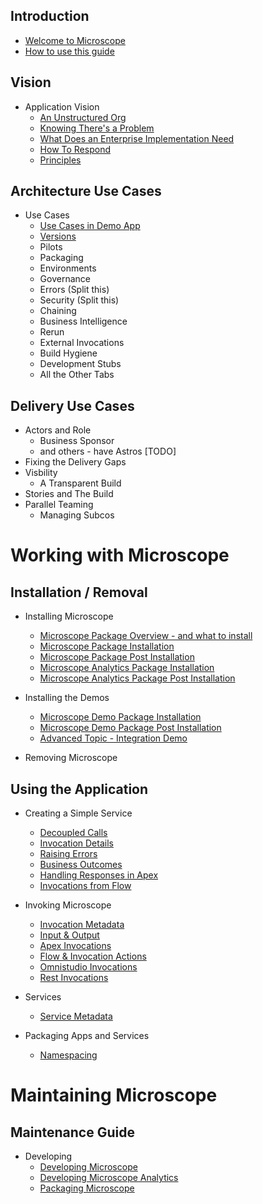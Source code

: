 ## Introduction

* [Welcome to Microscope](getting-started/Welcome.md)
* [How to use this guide](guides/HowToUseGuides.md)

## Vision

* Application Vision
  * [An Unstructured Org](vision/UnstructuredOrg.md)
  * [Knowing There's a Problem](vision/KnowThereProblem.md)
  * [What Does an Enterprise Implementation Need](vision/EnterpriseImplementation.md)
  * [How To Respond](vision/HowToRespond.md)
  * [Principles](vision/Principles.md)

## Architecture Use Cases

* Use Cases
  * [Use Cases in Demo App](use-cases/UseCasesDemo.md)
  * [Versions](use-cases/Versions.md)
  * Pilots
  * Packaging
  * Environments
  * Governance
  * Errors (Split this)
  * Security (Split this)
  * Chaining
  * Business Intelligence
  * Rerun
  * External Invocations
  * Build Hygiene
  * Development Stubs
  * All the Other Tabs


## Delivery Use Cases

* Actors and Role
  * Business Sponsor
  * and others - have Astros [TODO]
* Fixing the Delivery Gaps
* Visbility
  * A Transparent Build
* Stories and The Build
* Parallel Teaming
  * Managing Subcos

# Working with Microscope

## Installation / Removal

* Installing Microscope
  * [Microscope Package Overview - and what to install](installation/PackageOverview.md)
  * [Microscope Package Installation](installation/Installation.md)
  * [Microscope Package Post Installation](installation/InstallationPost.md)
  * [Microscope Analytics Package Installation](installation/InstallationAnalytics.md)
  * [Microscope Analytics Package Post Installation](installation/InstallationAnalyticsPost.md)

* Installing the Demos
  * [Microscope Demo Package Installation](installation/InstallationDemo.md)
  * [Microscope Demo Package Post Installation](installation/InstallationDemoPost.md)
  * [Advanced Topic - Integration Demo](installation/IntegrationDemo.md)

* Removing Microscope

## Using the Application

* Creating a Simple Service
  * [Decoupled Calls](getting-started/DecoupledMethod.md)
  * [Invocation Details](getting-started/InvocationDetails.md)
  * [Raising Errors](getting-started/ErrorRaising.md)
  * [Business Outcomes](getting-started/BusinessOutcomes.md)
  * [Handling Responses in Apex](getting-started/ErrorHandling.md)
  * [Invocations from Flow](getting-started/ExampleFlow.md)

* Invoking Microscope
  * [Invocation Metadata](./invocations/InvocationMetadata.md)
  * [Input & Output](./invocations/InputOutput.md)
  * [Apex Invocations](./invocations/InvocationFromApex.md)
  * [Flow & Invocation Actions](./invocations/InvocationFromFlow.md)
  * [Omnistudio Invocations](./invocations/InvocationFromOmnistudio.md)
  * [Rest Invocations](./invocations/InvocationFromRest.md)

* Services
  * [Service Metadata](./invocations/ServiceMetadata.md)

* Packaging Apps and Services
  * [Namespacing](packages/Namespaces.md)

# Maintaining Microscope

## Maintenance Guide

* Developing
  * [Developing Microscope](app-maintenance/DevelopingMicroscope.md)
  * [Developing Microscope Analytics](app-maintenance/DevelopingMicroscopeAnalytics.md)
  * [Packaging Microscope](app-maintenance/PackagingMicroscope.md)




